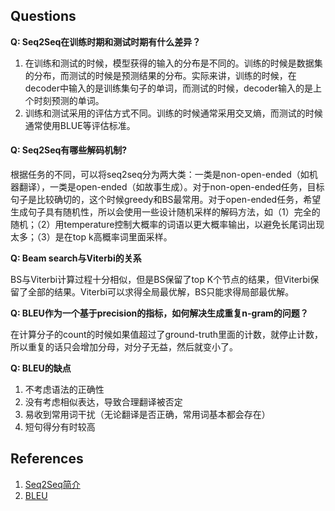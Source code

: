 ## Questions
**Q: Seq2Seq在训练时期和测试时期有什么差异？**

1. 在训练和测试的时候，模型获得的输入的分布是不同的。训练的时候是数据集的分布，而测试的时候是预测结果的分布。实际来讲，训练的时候，在decoder中输入的是训练集句子的单词，而测试的时候，decoder输入的是上个时刻预测的单词。
2. 训练和测试采用的评估方式不同。训练的时候通常采用交叉熵，而测试的时候通常使用BLUE等评估标准。

#### Q: Seq2Seq有哪些解码机制?

根据任务的不同，可以将seq2seq分为两大类：一类是non-open-ended（如机器翻译），一类是open-ended（如故事生成）。对于non-open-ended任务，目标句子是比较确切的，这个时候greedy和BS最常用。对于open-ended任务，希望生成句子具有随机性，所以会使用一些设计随机采样的解码方法，如（1）完全的随机；（2）用temperature控制大概率的词语以更大概率输出，以避免长尾词出现太多；（3）是在top k高概率词里面采样。

**Q: Beam search与Viterbi的关系**

BS与Viterbi计算过程十分相似，但是BS保留了top K个节点的结果，但Viterbi保留了全部的结果。Viterbi可以求得全局最优解，BS只能求得局部最优解。

**Q: BLEU作为一个基于precision的指标，如何解决生成重复n-gram的问题？**

在计算分子的count的时候如果值超过了ground-truth里面的计数，就停止计数，所以重复的话只会增加分母，对分子无益，然后就变小了。

**Q: BLEU的缺点**
1. 不考虑语法的正确性
2. 没有考虑相似表达，导致合理翻译被否定
3. 易收到常用词干扰（无论翻译是否正确，常用词基本都会存在）
4. 短句得分有时较高

## References
1. [Seq2Seq简介](https://github.com/NLP-LOVE/ML-NLP/tree/master/NLP/16.5%20seq2seq)
2. [BLEU](https://www.cnblogs.com/jiangxinyang/p/10523585.html)

